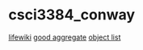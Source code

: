 # csci3384_conway

[lifewiki](https://conwaylife.com/wiki/)
[good aggregate](https://www.comunidad.escom.ipn.mx/genaro/Cellular_Automata_Repository/Life.html)
[object list](https://wwwhomes.uni-bielefeld.de/achim/freq_top_life.html)